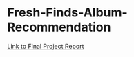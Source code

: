 # Fresh-Finds-Album-Recommendation

[Link to Final Project Report](https://github.com/lderr4/Fresh-Finds-Album-Recommendation/blob/main/Fresh_Finds_Final%20Project_Report.pdf)
